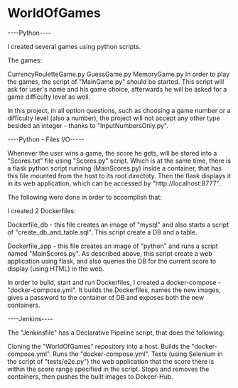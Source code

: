 # WorldOfGames
----Python----

I created several games using python scripts.

The games:

CurrencyRouletteGame.py
GuessGame.py
MemoryGame.py
In order to play the games, the script of "MainGame.py" should be started. This script will ask for user's name and his game choice, afterwards he will be asked for a game difficulty level as well.

In this project, in all option questions, such as choosing a game number or a difficulty level (also a number), the project will not accept any other type besided an integer - thanks to "InputNumbersOnly.py".

----Python - Files I/O-----

Whenever the user wins a game, the score he gets, will be stored into a "Scores.txt" file using "Scores.py" script. Which is at the same time, there is a flask python script running (MainScores.py) inside a container, that has this file mounted from the host to its root directoty. Then the flask displays it in its web application, which can be accessed by "http://localhost:8777".

The following were done in order to accomplish that:

I created 2 Dockerfiles:

Dockerfile_db - this file creates an image of "mysql" and also starts a script of "create_db_and_table.sql". This script create a DB and a table.

Dockerfile_app - this file creates an image of "python" and runs a script named "MainScores.py". As described above, this script create a web application using flask, and also queries the DB for the current score to display (using HTML) in the web.

In order to build, start and run Dockerfiles, I created a docker-compose - "docker-compose.yml". It builds the Dockerfiles, names the new images, gives a password to the container of DB and exposes both the new containers.

----Jenkins----

The "Jenkinsfile" has a Declarative Pipeline script, that does the following:

Cloning the "WorldOfGames" repository into a host.
Builds the "docker-compose.yml".
Runs the "docker-compose.yml".
Tests (using Selenium in the script of "tests/e2e.py") the web application that the score there is within the score range specified in the script.
Stops and removes the containers, then pushes the built images to Dokcer-Hub.
